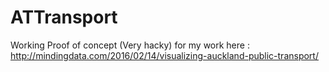 # ATTransport

Working Proof of concept (Very hacky) for my work here : http://mindingdata.com/2016/02/14/visualizing-auckland-public-transport/
